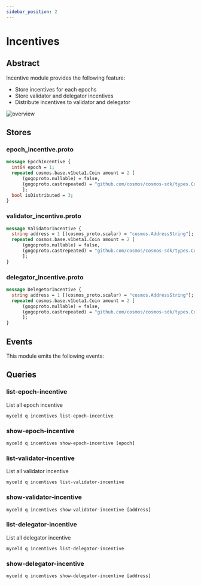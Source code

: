 ```yaml
---
sidebar_position: 2
---
```


# Incentives

## Abstract

Incentive module provides the following feature:

- Store incentives for each epochs
- Store validator and delegator incentives
- Distribute incentives to validator and delegator

![overview](https://user-images.githubusercontent.com/19934260/229605154-a9311e6c-1c55-43a5-88a8-2c2dd1020e16.png)

## Stores

### epoch_incentive.proto

```proto
message EpochIncentive {
  int64 epoch = 1;
  repeated cosmos.base.v1beta1.Coin amount = 2 [
      (gogoproto.nullable) = false,
      (gogoproto.castrepeated) = "github.com/cosmos/cosmos-sdk/types.Coins"
      ];
  bool isDistributed = 3;
}
```

### validator_incentive.proto

```proto
message ValidatorIncentive {
  string address = 1 [(cosmos_proto.scalar) = "cosmos.AddressString"];
  repeated cosmos.base.v1beta1.Coin amount = 2 [
      (gogoproto.nullable) = false,
      (gogoproto.castrepeated) = "github.com/cosmos/cosmos-sdk/types.Coins"
      ];
}
```

### delegator_incentive.proto

```proto
message DelegetorIncentive {
  string address = 1 [(cosmos_proto.scalar) = "cosmos.AddressString"];
  repeated cosmos.base.v1beta1.Coin amount = 2 [
      (gogoproto.nullable) = false,
      (gogoproto.castrepeated) = "github.com/cosmos/cosmos-sdk/types.Coins"
      ];
}
```

## Events

This module emits the following events:

## Queries

### list-epoch-incentive

List all epoch incentive

```
myceld q incentives list-epoch-incentive
```

### show-epoch-incentive

```
myceld q incentives show-epoch-incentive [epoch]
```

### list-validator-incentive

List all validator incentive

```
myceld q incentives list-validator-incentive
```

### show-validator-incentive

```
myceld q incentives show-validator-incentive [address]
```

### list-delegator-incentive

List all delegator incentive

```
myceld q incentives list-delegator-incentive
```

### show-delegator-incentive

```
myceld q incentives show-delegator-incentive [address]
```
